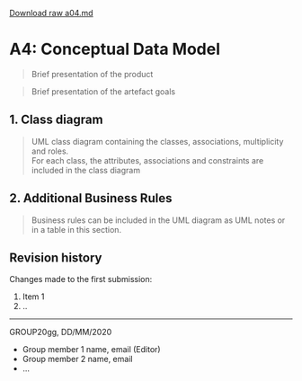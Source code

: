 [Download raw a04.md](uploads/8d2b709591200dbeb2a91b4f8ba4e78f/a04.md)

# A4: Conceptual Data Model

> Brief presentation of the product

> Brief presentation of the artefact goals

## 1. Class diagram

> UML class diagram containing the classes, associations, multiplicity and roles.  
> For each class, the attributes, associations and constraints are included in the class diagram  

## 2. Additional Business Rules
 
> Business rules can be included in the UML diagram as UML notes or in a table in this section.  

## Revision history

Changes made to the first submission:
1. Item 1
1. ..

***
GROUP20gg, DD/MM/2020
 
* Group member 1 name, email (Editor)
* Group member 2 name, email
* ...

